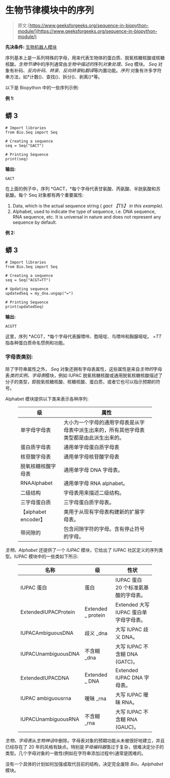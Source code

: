 # 生物节律模块中的序列

> 原文:[https://www.geeksforgeeks.org/sequence-in-biopython-module/](https://www.geeksforgeeks.org/sequence-in-biopython-module/)

**先决条件:** [生物机器人模块](https://www.geeksforgeeks.org/introduction-to-biopython/)

序列基本上是一系列特殊的字母，用来代表生物体的蛋白质、脱氧核糖核酸或核糖核酸。*生物节律*中的序列通常由*生物中描述的*序列*对象处理。Seq* 模块。 *Seq* 对象有补码、*反向补码*、*转录*、*反向转录*和*翻译*等内置功能。*序列* 对象有许多字符串方法，如*计数()、查找()、拆分()、剥离()*等。

以下是 Biopython 中的一些序列示例:

**例 1:**

## 蟒 3

```
# Import libraries
from Bio.Seq import Seq

# Creating a sequence
seq = Seq("GACT")

# Printing Sequence
print(seq)
```

**输出:**

```
GACT

```

在上面的例子中，序列 *GACT，*每个字母代表甘氨酸、丙氨酸、半胱氨酸和苏氨酸。每个 Seq 对象都有两个重要属性:

1.  Data, which is the actual sequence string ( *gact 【T5】 in this example).*
2.  Alphabet, used to indicate the type of sequence, i.e. DNA sequence, RNA sequence, etc. It is universal in nature and does not represent any sequence by default.

**例 2:**

## 蟒 3

```
# Import libraries
from Bio.Seq import Seq

# Creating a sequence
seq = Seq("ACGT=TT")

# Updating sequence
updatedSeq = my_dna.ungap("=")

# Printing Sequence
print(updatedSeq)
```

**输出:**

```
ACGTT

```

这里，序列 *ACGT，*每个字母代表腺嘌呤、胞嘧啶、鸟嘌呤和胸腺嘧啶。 *=TT* 指各种蛋白质命名惯例和功能。

### 字母表类别:

除了字符串属性之外， *Seq* 对象还拥有字母表属性，这些属性是来自*生物的*字母表*类的实例。字母表*模块，例如 IUPAC 脱氧核糖核酸或通用脱氧核糖核酸描述了分子的类型，即脱氧核糖核酸、核糖核酸、蛋白质，或者它也可以指示预期的符号。

Alphabet 模块提供以下类来表示各种序列:

<figure class="table">

| **级** | **属性** |
| --- | --- |
| 单字母字母表 | 大小为一个字母的通用字母表是从字母表中派生出来的，所有其他字母表类型都是由此派生出来的。 |
| 蛋白质字母表 | 通用单字母蛋白质字母表 |
| 核苷酸字母表 | 通用单字母核苷酸字母表 |
| 脱氧核糖核酸字母表 | 通用单字母 DNA 字母表。 |
| RNAAlphabet | 通用单字母 RNA alphabet。 |
| 二级结构 | 字母表用来描述二级结构。 |
| 三字母蛋白质 | 三字母蛋白质字母表。 |
| 【alphabet encoder】 | 类用于从现有字母表构建新的扩展字母表。 |
| 带间隙的 | 包含间隙字符的字母。含有停止符号的字母。 |

</figure>

*生物。Alphabet* 还提供了一个 *IUPAC* 模块，它给出了 IUPAC 社区定义的序列类型。IUPAC 模块中的一些类如下所示:

<figure class="table">

| **名称** | **级** | **性状** |
| --- | --- | --- |
| IUPAC 蛋白 | 蛋白 | IUPAC 蛋白 20 个标准氨基酸的字母表。 |
| ExtendedIUPACProtein | Extended _ protein | Extended 大写 IUPAC 蛋白单字母字母表。 |
| IUPACAmbiguousDNA | 歧义 _dna | 大写 IUPAC 歧义 DNA。 |
| IUPACUnambiguousDNA | 不含糊 _dna | 大写 IUPAC 不含糊 DNA (GATC)。 |
| ExtendedIUPACDNA | Extended _ DNA | Extended IUPAC DNA 字母表。 |
| IUPAC ambiguousrna | 暧昧 _rna | 大写 IUPAC 暧昧 RNA。 |
| IUPACUnambiguousRNA | 不含糊 _rna | 大写 IUPAC 不含糊 RNA (GAUC)。 |

</figure>

*生物。字母表*从*生物神话*中删除。字母表对象的预期功能从未被很好地建立，并且已经存在了 20 年的风格有缺点。特别是*字母编码器*类过于复杂，很难决定分子的类型。几个字母对象的一致性(例如在字符串添加过程中)通常是困难的。

没有一个具体的计划如何加强或取代目前的结构，决定完全废除 *Bio。Aplphabet* 模块。